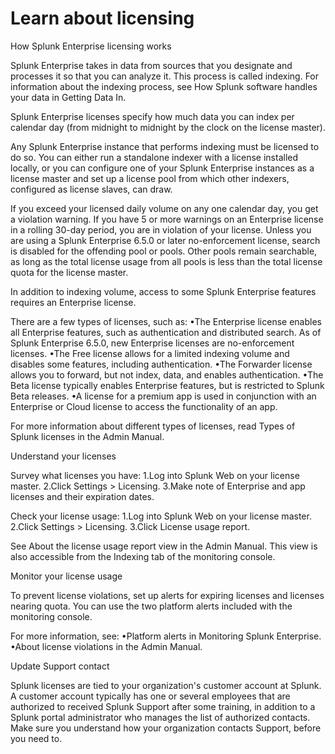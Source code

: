 # Learn about licensing


How Splunk Enterprise licensing works

Splunk Enterprise takes in data from sources that you designate and processes it so that you can analyze it. This process is called indexing. For information about the indexing process, see How Splunk software handles your data in Getting Data In. 

Splunk Enterprise licenses specify how much data you can index per calendar day (from midnight to midnight by the clock on the license master). 

Any Splunk Enterprise instance that performs indexing must be licensed to do so. You can either run a standalone indexer with a license installed locally, or you can configure one of your Splunk Enterprise instances as a license master and set up a license pool from which other indexers, configured as license slaves, can draw. 

If you exceed your licensed daily volume on any one calendar day, you get a violation warning. If you have 5 or more warnings on an Enterprise license in a rolling 30-day period, you are in violation of your license. Unless you are using a Splunk Enterprise 6.5.0 or later no-enforcement license, search is disabled for the offending pool or pools. Other pools remain searchable, as long as the total license usage from all pools is less than the total license quota for the license master. 

In addition to indexing volume, access to some Splunk Enterprise features requires an Enterprise license. 

There are a few types of licenses, such as: 
•The Enterprise license enables all Enterprise features, such as authentication and distributed search. As of Splunk Enterprise 6.5.0, new Enterprise licenses are no-enforcement licenses.
•The Free license allows for a limited indexing volume and disables some features, including authentication.
•The Forwarder license allows you to forward, but not index, data, and enables authentication.
•The Beta license typically enables Enterprise features, but is restricted to Splunk Beta releases.
•A license for a premium app is used in conjunction with an Enterprise or Cloud license to access the functionality of an app.

For more information about different types of licenses, read Types of Splunk licenses in the Admin Manual. 


Understand your licenses

Survey what licenses you have: 
1.Log into Splunk Web on your license master.
2.Click Settings > Licensing.
3.Make note of Enterprise and app licenses and their expiration dates.

Check your license usage: 
1.Log into Splunk Web on your license master.
2.Click Settings > Licensing.
3.Click License usage report.

See About the license usage report view in the Admin Manual. This view is also accessible from the Indexing tab of the monitoring console. 


Monitor your license usage

To prevent license violations, set up alerts for expiring licenses and licenses nearing quota. You can use the two platform alerts included with the monitoring console. 

For more information, see: 
•Platform alerts in Monitoring Splunk Enterprise.
•About license violations in the Admin Manual.


Update Support contact

Splunk licenses are tied to your organization's customer account at Splunk. A customer account typically has one or several employees that are authorized to received Splunk Support after some training, in addition to a Splunk portal administrator who manages the list of authorized contacts. Make sure you understand how your organization contacts Support, before you need to. 
